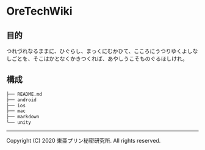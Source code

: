 # OreTechWiki

## 目的

つれづれなるままに、ひぐらし、まっくにむかひて、こころにうつりゆくよしなしごとを、そこはかとなくかきつくれば、あやしうこそものぐるほしけれ。

## 構成

```sh
├── README.md
├── android
├── ios
├── mac
├── markdown
└── unity
```

---

Copyright (C) 2020 東亜プリン秘密研究所. All rights reserved.
